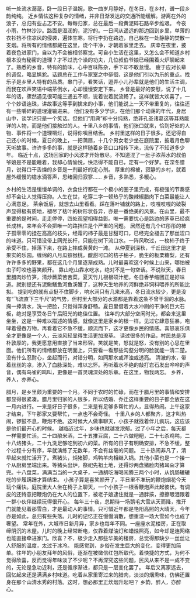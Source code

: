 听一处流水潺潺，卧一段日子温婉，歌一曲岁月静好，在冬日，在乡村，谱一段乡韵纯纯。
近乡情怯这种复杂的情绪，并非日渐发达的交通所能缓解。游离在外的浪子，总归有些忐忑不安。每每归家，总在最后一段黄泥碎石路举步维艰。
今夜小雨，竹林沙沙。路面是湿润的，泥泞的。一日间从遥远的那边回到乡里，单薄的衣衫挡不住凉风的侵袭，遍体生寒。将行李扔在路边，自己躲在一处静静的焚散一支烟。将所有的情绪都藏在这里，烧个干净，才朝着家里走去。
庆幸在夜里，披着夜色进家门，自以为不会被相邻察觉。可自小生活在这里，又怎么会不知道乡村根本没有秘密的道理？才不过洗个澡的功夫，几位叔伯爷娘已经围着火炉聊起来了。熟悉的乡音，特有的韵味，心中百味陈杂，手下却不敢怠慢。
疲于应对长辈的调侃，略显尴尬。话题总在工作与家室之中徘徊，这是他们引以为乐的重点。找乐子是乡里人特有的品质。串门子，看笑话，逗弄小儿孙辈就是他们的生活主调，而我在欢声笑语中端茶倒水，心却慢慢安定下来。
乡音是最好的安慰，说了十几年的话，骤然遇见很可能三通五不顺，说着说着就流畅了。这样就皆大欢喜了，一个个妙语连珠，讲故事这等手到擒来的小事，他们能说上一天不带重复的，往往还有一些嚼碎的道理灌输进来。
他们没有多少学识，在他们那个动荡的年代，身居山中，谈学识只是一个笑话。但他们“用典”却十分纯熟，绝非孔圣诸葛这等耳熟能详的人物，而是他们接触过的人。十里八乡的事情，他们张口就来，恰到好处的人物、事件将一个道理嚼烂，说得你嗔目结舌。
乡村里这样的日子很多。还记得自己还小的时候，夏日的晚上，一把蒲扇，十几个男女老少坐在庭院里，披着月色聊天听故事。许许多多的事，就是这样随着乡音口口相传下来，流传了不知道多少年。
临近十点，这场回家的小风波才开始散尽。不知道混了一肚子浓茶水的叔伯爷娘是不是能睡着，我却心情愉悦，快活得不能自已，定有一个好梦。在深冬腊月，说得口干舌燥的乡音是一剂最好的定心剂。
厚重的棉被，寂静的乡村，就着屋外缓慢的檐水滴答声，思绪回归寂寥......
乡音，多熟悉，多暖心。

乡村的生活是缓慢单调的，衣食住行都在一个极小的圈子里完成，有极强的节奏感却不会让人觉得压抑。人生在世，吃穿二字一顿热乎的酸辣椒腊肉下白菜最能让人心满意足。
茶余饭后，就想去山里看看。踩在落叶铺就的路上，吱嘎吱嘎的破裂声显得极有质地，褪尽了枯叶的树形状各异，亦是一番绝美的风景。在山里，最不重要的是时间，走走停停，四处观望相得益彰。唯一需要忧心是路边的茅草已经疯长成林，来年会不会把唯一的路挡住是个严重的问题。
居然还有几个红彤彤的柿子孤零零的挂在高高的枝头，经霜的柿子最是甘甜可口，已经完全褪去了那丝涩口的味道。只可惜没带上网兜长杆，只能在树下流口水。一阵风吹过，一枚柿子终于承受不住，掉落下来，在路上摔成黄黄的一滩。
从仲夏到深秋，千丘田这里才是果实的乐园。缠绵的八月瓜猕猴桃，酸甜可口的桔子柚子，脆生的板栗糖梨，还有许许多多的野果，都在这几个月里逐渐成熟。儿时最喜欢这个时候上山来，哪怕被虫子叮咬也喜笑颜开。
靠山吃山靠水吃水，绝对不是一句空话。不说秋天，春日里腊肉炒竹笋，清炒蕨菜苦苦菜，夏天竹儿根根硕汁肥，冬日香芋缩团正是好味道。就别提还有泥鳅鳝鱼河鱼溪蟹了，这种天生地养的河鲜绝非饲料喂养的所能比拟。
提到吃的就有点挺不住脚步，响水涧只有几来米高，冬日流水较少，更是没有“飞流直下三千尺”的气势，但村里大部分的水源都是靠着这条不曾干涸的水脉。掬一捧清水，洗一把脸，只觉得浑身舒畅。夏日里借着大水冲刷的干净的巨大石板，绝对是享受冬日午后阳光的绝佳位置。
往年的大部分空闲时光，都会来这里坐坐，这是一种难以描述的情感，就像这里是家乡的根一样。见过它肆意狂暴，咆哮着侵吞万物，再看着它不急不缓，顺流而下，这才更像乡民的情感。喜怒哀乐俱全才更像是一个人，云淡风轻显得生活更加潦草。
读过很多的作品，村民总是淳朴敦厚的，我更愿意用直接了当来形容。笑就是笑，怒就是怒，没有别的心思在里面。他们所有的情绪都放在明面上，只要看一看那些沟壑分明的脸就能一清二楚。没有什么忍耐心，坐起而行，对错分明，如同那水或浑浊或透亮。
清澈的水，带着丝丝的凉，渗入了血脉深处，难以忘怀。再听着水不绝的敲打岩石发出哗哗的声音，偶有鸟雀的鸣叫，更像是一首灵魂深处的乐章。在这里，物我两忘。
乡养，养人，亦养心。

腊月，是乡里颇为重要的一个月。不同于农时的忙碌，而在于腊月里的事情和安排都显得很紧凑。腊月里归家的人很多，所以结婚、乔迁这样重要的日子都会放在这一月内进行。一来是好日子很多，二来是有足够多帮忙的人，显得热闹。上午这家才结束，下午那家又要帮忙，一点也不会奇怪。
十里八乡的人都聚齐，这才叫热闹，锣鼓不息，鞭炮不绝。这时候大人做事聊天，小孩子就找着伴儿疯玩，这应该是他们最开心的时候。
越临近过年，乡味也就越发浓郁。过了小年之后，每天都一样需要忙活。二十四酿米酒，二十五推豆腐，二十六做粑粑，二十七杀鸡鸭，二十八烙猪头，二十九洗足够吃到初六的菜。所有的日子有明确安排，不急不缓，整个过程十分有序，早就演练了无数年，不会有丝毫的问题。
三十热闹非凡了，清早起来就忙活开了。煮猪头，炖猪脚，鸡鸭羊肉相继入锅。其他小菜也是一个接一个从厨房里端出来。等猪头出炉，祭祀先祖土地，还得炒两盘猪脸肉猪耳朵才算完。十八盘菜，满满当当的一大桌子，一通胡吃海喝闹腾三两个小时，从饥肠辘辘吃的步履蹒跚才算结束。
小孩子算是喜笑颜开了，平日里不准玩的鞭炮烟花今天玩个痛快。庭院里大人坐在椅子上聊天，一个小孩子一根香鞭炮声此起彼伏。有调皮的还特意把鞭炮仍在大人的位置下，被老子娘逮住就是一通胖揍，擦擦眼泪跟着一群小伙伴继续玩得很开心。
每年三十夜，总期待一场鹅毛大雪从天而降，推开门就能见着那雪白，才是最动人的事情。只可惜近年都是艳阳高照的大晴天，今年亦是如此，总归有些失落。儿时的记忆正在慢慢消散，想重温一场大雪如今也成了奢望。
常年在外，大城市日新月异，家乡也每年不同。一座座水泥楼房，正在取缔阴沉的木屋。儿时的晚上经常断电，仅靠着煤油灯和蜡烛照亮，如今却是连网络也能直接牵进家门。欣喜？不，极少走入那些华美的楼房，总觉得那缺少一丝丝让人舒服的温度，太过于冰冷。
能感觉到，乡俗在发生巨大的变化，变得更加简单。往年的小朋友拜年的风俗，逐渐在被微信红包所取代。着快捷的方式，为何不觉得欣喜，反而觉得年味淡了不少呢？不再深究这些问题，民风从来不是一成不变的，无论是急功近利，还是循序渐进，都只是一层变化罢了。
年后又离家远去，回忆起来还是满满乡村味道。吃着从家里寄过来的腊肉，淡淡的烟熏味，仿佛还置身在那个山清水秀的村落。这时，想必那里正炊烟升起吧？
乡韵，醉人，亦醉心。